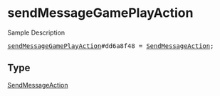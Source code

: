 # sendMessageGamePlayAction

Sample Description

<pre>
<a href="../constructor/sendMessageGamePlayAction.md">sendMessageGamePlayAction</a>#dd6a8f48 = <a href="../type/SendMessageAction.md">SendMessageAction</a>;</pre>

## Type

<a href="../type/SendMessageAction.md">SendMessageAction</a>
